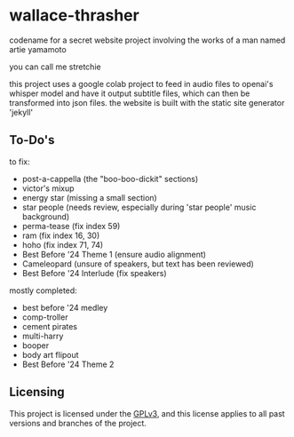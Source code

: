 # wallace-thrasher
codename for a secret website project involving the works of a man named artie yamamoto

you can call me stretchie

this project uses a google colab project to feed in audio files to openai's whisper model and have it output subtitle files, which can then be transformed into json files.
the website is built with the static site generator 'jekyll'

## To-Do's

to fix:
- post-a-cappella (the "boo-boo-dickit" sections)
- victor's mixup
- energy star (missing a small section)
- star people (needs review, especially during 'star people' music background)
- perma-tease (fix index 59)
- ram (fix index 16, 30)
- hoho (fix index 71, 74)
- Best Before '24 Theme 1 (ensure audio alignment)
- Cameleopard (unsure of speakers, but text has been reviewed)
- Best Before '24 Interlude (fix speakers)

mostly completed:
- best before '24 medley
- comp-troller
- cement pirates
- multi-harry
- booper
- body art flipout
- Best Before '24 Theme 2

## Licensing

This project is licensed under the [GPLv3](https://www.gnu.org/licenses/gpl-3.0.txt), and this license applies to all past versions and branches of the project.
